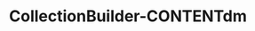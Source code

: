 ---
section_id: CollectionBuilder Workflows
nav_order: 5
title: CollectionBuilder-CONTENTdm
topics:
---